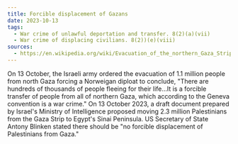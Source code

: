 ```yaml
---
title: Forcible displacement of Gazans
date: 2023-10-13
tags:
  - War crime of unlawful deportation and transfer. 8(2)(a)(vii)
  - War crime of displacing civilians. 8(2))(e)(viii)
sources:
  - https://en.wikipedia.org/wiki/Evacuation_of_the_northern_Gaza_Strip
---
```

On 13 October, the Israeli army ordered the evacuation of 1.1 million people from north Gaza forcing a Norweigan diploat to conclude, "There are hundreds of thousands of people fleeing for their life…It is a forcible transfer of people from all of northern Gaza, which according to the Geneva convention is a war crime." On 13 October 2023, a draft document prepared by Israel's Ministry of Intelligence proposed moving 2.3 million Palestinians from the Gaza Strip to Egypt's Sinai Peninsula. US Secretary of State Antony Blinken stated there should be "no forcible displacement of Palestinians from Gaza."